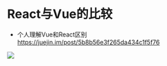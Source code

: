 # React与Vue的比较

- 个人理解Vue和React区别 https://juejin.im/post/5b8b56e3f265da434c1f5f76

![](https://user-gold-cdn.xitu.io/2018/9/2/165984beb2c823d1?imageView2/0/w/1280/h/960/format/webp/ignore-error/1)